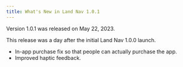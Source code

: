 ```yaml
---
title: What's New in Land Nav 1.0.1
---
```


Version 1.0.1 was released on May 22, 2023.

This release was a day after the initial Land Nav 1.0.0 launch.

- In-app purchase fix so that people can actually purchase the app.
- Improved haptic feedback.
